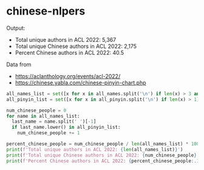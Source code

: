 # chinese-nlpers

Output:
- Total unique authors in ACL 2022: 5,367
- Total unique Chinese authors in ACL 2022: 2,175
- Percent Chinese authors in ACL 2022: 40.5

Data from 
- https://aclanthology.org/events/acl-2022/
- https://chinese.yabla.com/chinese-pinyin-chart.php 

```python
all_names_list = set([x for x in all_names.split('\n') if len(x) > 3 and ' 'in x])
all_pinyin_list = set([x for x in all_pinyin.split('\n') if len(x) > 1])

num_chinese_people = 0
for name in all_names_list:
  last_name = name.split(' ')[-1]
  if last_name.lower() in all_pinyin_list:
    num_chinese_people += 1

percent_chinese_people = num_chinese_people / len(all_names_list) * 100
print(f'Total unique authors in ACL 2022: {len(all_names_list)}')
print(f'Total unique Chinese authors in ACL 2022: {num_chinese_people}')
print(f'Percent Chinese authors in ACL 2022: {percent_chinese_people:.1f}')
```
